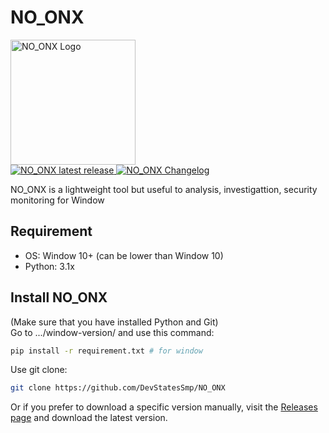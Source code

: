 # NO_ONX
<a href="https://github.com/DevStatesSmp/NO_ONX">
  <img title="NO_ONX - Investigate and Protect!" src="https://github.com/user-attachments/assets/55d0ce25-e7c7-49e0-a3c8-49d48660179c" width="200" alt="NO_ONX Logo" />
</a>
<br>

<a href="https://github.com/DevStatesSmp/NO_ONX/releases">
  <img src="https://img.shields.io/badge/NO_ONX-v0.2.8%20Beta-orange?style=flat-square" alt="NO_ONX latest release" title="NO_ONX latest release" />
</a>
<a href="https://github.com/DevStatesSmp/NO_ONX/blob/main/CHANGELOG.md">
  <img src="https://img.shields.io/badge/Changelog-Click me!-blue?style=flat-square" alt="NO_ONX Changelog" title="NO_ONX Changelog" />
</a>

<br>

NO_ONX is a lightweight tool but useful to analysis, investigattion, security monitoring for Window

## Requirement
- OS: Window 10+ (can be lower than Window 10)
- Python: 3.1x

## Install NO_ONX
(Make sure that you have installed Python and Git)<br>
Go to .../window-version/ and use this command:
```bash
pip install -r requirement.txt # for window
```

Use git clone:
```bash
git clone https://github.com/DevStatesSmp/NO_ONX
```

Or if you prefer to download a specific version manually, visit the [Releases page](https://github.com/DevStatesSmp/NO_ONX/releases) and download the latest version.

